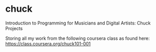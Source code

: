 chuck
=====

Introduction to Programming for Musicians and Digital Artists: Chuck Projects

Storing all my work from the following coursera class as found here: https://class.coursera.org/chuck101-001
